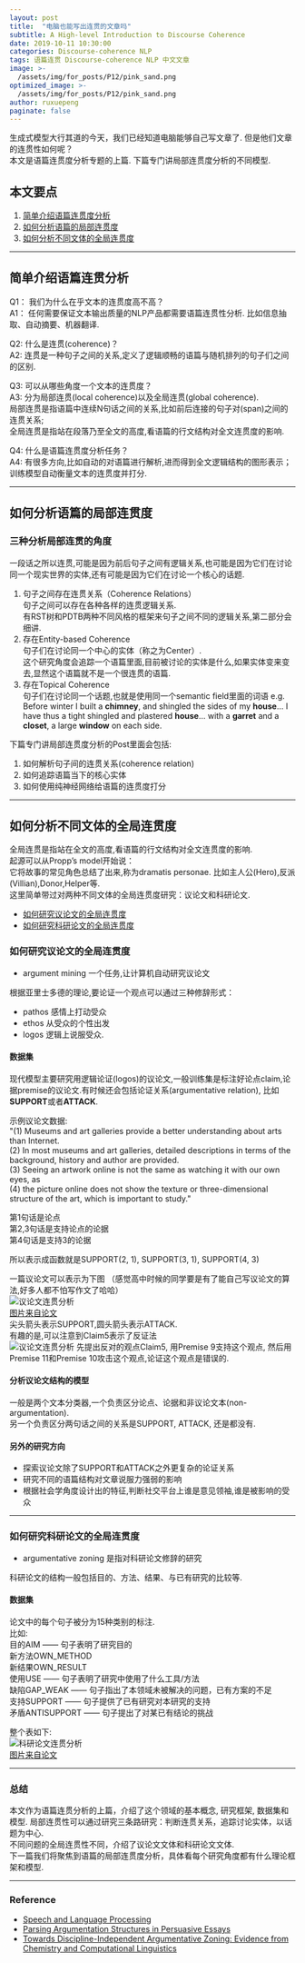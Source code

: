 ```yaml
---
layout: post
title:  "电脑也能写出连贯的文章吗"
subtitle: A High-level Introduction to Discourse Coherence
date: 2019-10-11 10:30:00
categories: Discourse-coherence NLP
tags: 语篇连贯 Discourse-coherence NLP 中文文章
image: >-
  /assets/img/for_posts/P12/pink_sand.png
optimized_image: >-
  /assets/img/for_posts/P12/pink_sand.png
author: ruxuepeng
paginate: false
---
```


生成式模型大行其道的今天，我们已经知道电脑能够自己写文章了.
但是他们文章的连贯性如何呢？  
本文是语篇连贯度分析专题的上篇. 下篇专门讲局部连贯度分析的不同模型.  
## 本文要点
1. [简单介绍语篇连贯度分析](#简单介绍语篇连贯度分析)
2. [如何分析语篇的局部连贯度](#如何分析语篇的局部连贯度)
3. [如何分析不同文体的全局连贯度](#如何分析不同文体的全局连贯度)

---

## 简单介绍语篇连贯分析
Q1： 我们为什么在乎文本的连贯度高不高？  
A1： 任何需要保证文本输出质量的NLP产品都需要语篇连贯性分析. 比如信息抽取、自动摘要、机器翻译.

Q2: 什么是连贯(coherence)？  
A2: 连贯是一种句子之间的关系,定义了逻辑顺畅的语篇与随机排列的句子们之间的区别.  

Q3: 可以从哪些角度一个文本的连贯度？  
A3: 分为局部连贯(local coherence)以及全局连贯(global coherence).  
局部连贯是指语篇中连续N句话之间的关系,比如前后连接的句子对(span)之间的连贯关系;  
全局连贯是指站在段落乃至全文的高度,看语篇的行文结构对全文连贯度的影响.  

Q4: 什么是语篇连贯度分析任务？  
A4: 有很多方向,比如自动的对语篇进行解析,进而得到全文逻辑结构的图形表示；训练模型自动衡量文本的连贯度并打分.


---

## 如何分析语篇的局部连贯度
### 三种分析局部连贯的角度
一段话之所以连贯,可能是因为前后句子之间有逻辑关系,也可能是因为它们在讨论同一个现实世界的实体,还有可能是因为它们在讨论一个核心的话题.  
1. 句子之间存在连贯关系（Coherence Relations）  
句子之间可以存在各种各样的连贯逻辑关系.  
有RST树和PDTB两种不同风格的框架来句子之间不同的逻辑关系,第二部分会细讲.    
2. 存在Entity-based Coherence  
句子们在讨论同一个中心的实体（称之为Center）.  
这个研究角度会追踪一个语篇里面,目前被讨论的实体是什么,如果实体变来变去,显然这个语篇就不是一个很连贯的语篇.
3. 存在Topical Coherence  
句子们在讨论同一个话题,也就是使用同一个semantic field里面的词语
e.g. Before winter I built a **chimney**, and shingled the sides of my **house**... I have thus a tight shingled and plastered **house**... with a **garret** and a **closet**, a large **window** on each side.  

下篇专门讲局部连贯度分析的Post里面会包括:    
1. 如何解析句子间的连贯关系(coherence relation)
2. 如何追踪语篇当下的核心实体
3. 如何使用纯神经网络给语篇的连贯度打分

---
## 如何分析不同文体的全局连贯度  
全局连贯是指站在全文的高度,看语篇的行文结构对全文连贯度的影响.  
起源可以从Propp’s model开始说：  
它将故事的常见角色总结了出来,称为dramatis personae. 比如主人公(Hero),反派(Villian),Donor,Helper等.   
这里简单带过对两种不同文体的全局连贯度研究：议论文和科研论文.
* [如何研究议论文的全局连贯度](#如何研究议论文的全局连贯度)
* [如何研究科研论文的全局连贯度](#如何研究科研论文的全局连贯度)

### 如何研究议论文的全局连贯度
* argument mining 一个任务,让计算机自动研究议论文

根据亚里士多德的理论,要论证一个观点可以通过三种修辞形式：
* pathos 感情上打动受众
* ethos 从受众的个性出发
* logos 逻辑上说服受众.

#### 数据集  
现代模型主要研究用逻辑论证(logos)的议论文,一般训练集是标注好论点claim,论据premise的议论文.有时候还会包括论证关系(argumentative relation), 比如**SUPPORT**或者**ATTACK**.  

示例议论文数据:  
"(1) Museums and art galleries provide a better understanding about arts than Internet.   
(2) In most museums and art galleries, detailed descriptions in terms of the background, history and author are provided.   
(3) Seeing an artwork online is not the same as watching it with our own eyes, as  
(4) the picture online does not show the texture or three-dimensional structure of the art, which is important to study."

第1句话是论点  
第2,3句话是支持论点的论据  
第4句话是支持3的论据  

所以表示成函数就是SUPPORT(2, 1), SUPPORT(3, 1), SUPPORT(4, 3)

一篇议论文可以表示为下图
（感觉高中时候的同学要是有了能自己写议论文的算法,好多人都不怕写作文了哈哈）  
<img src="/assets/img/for_posts/P12/argumentative_mining.png" alt="议论文连贯分析"/>  
[图片来自论文](https://arxiv.org/pdf/1604.07370.pdf)  
尖头箭头表示SUPPORT,圆头箭头表示ATTACK.  
有趣的是,可以注意到Claim5表示了反证法    
<img src="/assets/img/for_posts/P12/argument_sample.png" alt="议论文连贯分析"/>
先提出反对的观点Claim5, 用Premise 9支持这个观点, 然后用Premise 11和Premise 10攻击这个观点,论证这个观点是错误的.  
#### 分析议论文结构的模型
一般是两个文本分类器,一个负责区分论点、论据和非议论文本(non-argumentation).  
另一个负责区分两句话之间的关系是SUPPORT, ATTACK, 还是都没有.  

#### 另外的研究方向
* 探索议论文除了SUPPORT和ATTACK之外更复杂的论证关系  
* 研究不同的语篇结构对文章说服力强弱的影响  
* 根据社会学角度设计出的特征,判断社交平台上谁是意见领袖,谁是被影响的受众  

---
### 如何研究科研论文的全局连贯度  
* argumentative zoning 是指对科研论文修辞的研究

科研论文的结构一般包括目的、方法、结果、与已有研究的比较等.


#### 数据集
论文中的每个句子被分为15种类别的标注.  
比如:  
目的AIM —— 句子表明了研究目的  
新方法OWN_METHOD  
新结果OWN_RESULT  
使用USE —— 句子表明了研究中使用了什么工具/方法  
缺陷GAP_WEAK —— 句子指出了本领域未被解决的问题，已有方案的不足  
支持SUPPORT —— 句子提供了已有研究对本研究的支持  
矛盾ANTISUPPORT —— 句子提出了对某已有结论的挑战  

整个表如下:  
<img src="/assets/img/for_posts/P12/relation_for_scientific_papers.png" alt="科研论文连贯分析"/>  
[图片来自论文](https://www.aclweb.org/anthology/D09-1155.pdf)

---
### 总结
本文作为语篇连贯分析的上篇，介绍了这个领域的基本概念, 研究框架, 数据集和模型. 局部连贯性可以通过研究三条路研究：判断连贯关系，追踪讨论实体，以话题为中心.  
不同问题的全局连贯性不同，介绍了议论文文体和科研论文文体.  
下一篇我们将聚焦到语篇的局部连贯度分析，具体看每个研究角度都有什么理论框架和模型.  

---
### Reference
* [Speech and Language Processing](https://web.stanford.edu/~jurafsky/slp3/23.pdf)
* [Parsing Argumentation Structures in Persuasive Essays](https://arxiv.org/pdf/1604.07370.pdf)
* [Towards Discipline-Independent Argumentative Zoning: Evidence from Chemistry and Computational Linguistics](https://www.aclweb.org/anthology/D09-1155.pdf)
